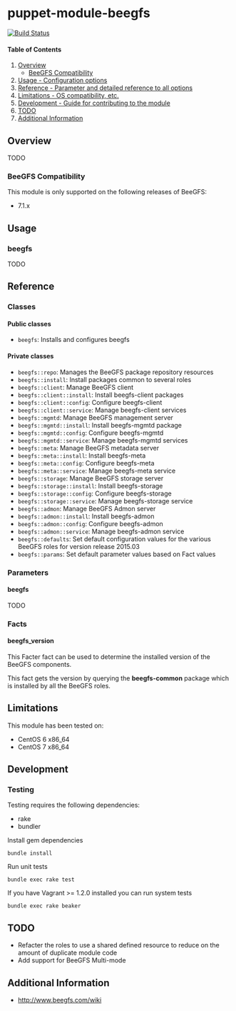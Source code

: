 # puppet-module-beegfs

[![Build Status](https://travis-ci.org/treydock/puppet-module-beegfs.svg?branch=master)](https://travis-ci.org/treydock/puppet-module-beegfs)

#### Table of Contents

1. [Overview](#overview)
    * [BeeGFS Compatibility](#beegfs-compatibility)
2. [Usage - Configuration options](#usage)
3. [Reference - Parameter and detailed reference to all options](#reference)
4. [Limitations - OS compatibility, etc.](#limitations)
5. [Development - Guide for contributing to the module](#development)
6. [TODO](#todo)
7. [Additional Information](#additional-information)

## Overview

TODO

### BeeGFS Compatibility

This module is only supported on the following releases of BeeGFS:

* 7.1.x

## Usage

### beegfs

TODO

## Reference

### Classes

#### Public classes

* `beegfs`: Installs and configures beegfs

#### Private classes

* `beegfs::repo`: Manages the BeeGFS package repository resources
* `beegfs::install`: Install packages common to several roles
* `beegfs::client`: Manage BeeGFS client
* `beegfs::client::install`: Install beegfs-client packages
* `beegfs::client::config`: Configure beegfs-client
* `beegfs::client::service`: Manage beegfs-client services
* `beegfs::mgmtd`: Manage BeeGFS management server
* `beegfs::mgmtd::install`: Install beegfs-mgmtd package
* `beegfs::mgmtd::config`: Configure beegfs-mgmtd
* `beegfs::mgmtd::service`: Manage beegfs-mgmtd services
* `beegfs::meta`: Manage BeeGFS metadata server
* `beegfs::meta::install`: Install beegfs-meta
* `beegfs::meta::config`: Configure beegfs-meta
* `beegfs::meta::service`: Manage beegfs-meta service
* `beegfs::storage`: Manage BeeGFS storage server
* `beegfs::storage::install`: Install beegfs-storage
* `beegfs::storage::config`: Configure beegfs-storage
* `beegfs::storage::service`: Manage beegfs-storage service
* `beegfs::admon`: Manage BeeGFS Admon server
* `beegfs::admon::install`: Install beegfs-admon
* `beegfs::admon::config`: Configure beegfs-admon
* `beegfs::admon::service`: Manage beegfs-admon service
* `beegfs::defaults`: Set default configuration values for the various BeeGFS roles for version release 2015.03
* `beegfs::params`: Set default parameter values based on Fact values


### Parameters

#### beegfs

TODO

### Facts

#### beegfs_version

This Facter fact can be used to determine the installed version of the BeeGFS components.

This fact gets the version by querying the **beegfs-common** package which is installed by all
the BeeGFS roles.

## Limitations

This module has been tested on:

* CentOS 6 x86_64
* CentOS 7 x86_64

## Development

### Testing

Testing requires the following dependencies:

* rake
* bundler

Install gem dependencies

    bundle install

Run unit tests

    bundle exec rake test

If you have Vagrant >= 1.2.0 installed you can run system tests

    bundle exec rake beaker

## TODO

* Refacter the roles to use a shared defined resource to reduce on the amount of duplicate module code
* Add support for BeeGFS Multi-mode

## Additional Information

* http://www.beegfs.com/wiki
